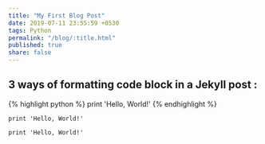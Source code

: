 ```yaml
---
title: "My First Blog Post"
date: 2019-07-11 23:55:59 +0530
tags: Python
permalink: "/blog/:title.html"
published: true
share: false
---
```


## 3 ways of formatting code block in a Jekyll post :

{% highlight python %}
print 'Hello, World!'
{% endhighlight %}


```
print 'Hello, World!'
```


`print 'Hello, World!'`
